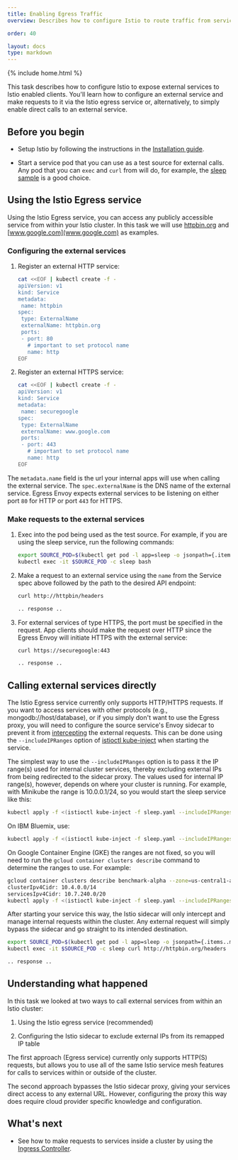 ```yaml
---
title: Enabling Egress Traffic
overview: Describes how to configure Istio to route traffic from services in the mesh to external services.

order: 40

layout: docs
type: markdown
---
```

{% include home.html %}

This task describes how to configure Istio to expose external services to Istio enabled clients.
You'll learn how to configure an external service and make requests to it via the Istio egress
service or, alternatively, to simply enable direct calls to an external service.

## Before you begin

* Setup Istio by following the instructions in the
  [Installation guide](./installing-istio.html).

* Start a service pod that you can use as a test source for external calls.
  Any pod that you can `exec` and `curl` from will do, for example,
  the [sleep sample](https://github.com/istio/istio/tree/master/demos/apps/sleep) 
  is a good choice.

## Using the Istio Egress service

Using the Istio Egress service, you can access any publicly accessible service
from within your Istio cluster. In this task we will use 
[httpbin.org](http://httpbin.org) and [www.google.com](www.google.com) as examples.

### Configuring the external services

1. Register an external HTTP service:

   ```bash
   cat <<EOF | kubectl create -f -
   apiVersion: v1
   kind: Service
   metadata:
    name: httpbin
   spec:
    type: ExternalName
    externalName: httpbin.org
    ports:
    - port: 80
      # important to set protocol name
      name: http
   EOF
   ```

2. Register an external HTTPS service:

   ```bash
   cat <<EOF | kubectl create -f -
   apiVersion: v1
   kind: Service
   metadata:
    name: securegoogle
   spec:
    type: ExternalName
    externalName: www.google.com
    ports:
    - port: 443
      # important to set protocol name
      name: http
   EOF
   ```
   
The `metadata.name` field is the url your internal apps will use when calling the external service.
The `spec.externalName` is the DNS name of the external service.
Egress Envoy expects external services to be listening on either port `80` for
HTTP or port `443` for HTTPS.

### Make requests to the external services

1. Exec into the pod being used as the test source. For example,
   if you are using the sleep service, run the following commands:
   
   ```bash
   export SOURCE_POD=$(kubectl get pod -l app=sleep -o jsonpath={.items..metadata.name})
   kubectl exec -it $SOURCE_POD -c sleep bash
   ```

2. Make a request to an external service using the `name` from the Service spec
   above followed by the path to the desired API endpoint:

   ```bash
   curl http://httpbin/headers
   ```
   ```bash
   .. response ..
   ```

3. For external services of type HTTPS, the port must be specified in the request.
   App clients should make the request over HTTP since the Egress Envoy will initiate HTTPS 
   with the external service:

   ```bash
   curl https://securegoogle:443
   ```
   ```bash
   .. response ..
   ```

## Calling external services directly

The Istio Egress service currently only supports HTTP/HTTPS requests.
If you want to access services with other protocols (e.g., mongodb://host/database), 
or if you simply don't want to use the
Egress proxy, you will need to configure the source service's Envoy sidecar to prevent it from 
[intercepting]({{home}}/docs/concepts/traffic-management/request-routing.html#communication-between-services)
the external requests. This can be done using the `--includeIPRanges` option of
[istioctl kube-inject]({{home}}/docs/reference/commands/istioctl.html#istioctl-kube-inject)
when starting the service.

The simplest way to use the `--includeIPRanges` option is to pass it the IP range(s)
used for internal cluster services, thereby excluding external IPs from being redirected
to the sidecar proxy.
The values used for internal IP range(s), however, depends on where your cluster is running. 
For example, with Minikube the range is 10.0.0.1/24, so you would start the sleep service like this:

```bash
kubectl apply -f <(istioctl kube-inject -f sleep.yaml --includeIPRanges=10.0.0.1/24)
```

On IBM Bluemix, use:

```bash
kubectl apply -f <(istioctl kube-inject -f sleep.yaml --includeIPRanges=172.30.0.0/16,172.20.0.0/16)
```

On Google Container Engine (GKE) the ranges are not fixed, so you will
need to run the `gcloud container clusters describe` command to determine the ranges to use. For example:

```bash
gcloud container clusters describe benchmark-alpha --zone=us-central1-a | grep -e clusterIpv4Cidr -e servicesIpv4Cidr
clusterIpv4Cidr: 10.4.0.0/14
servicesIpv4Cidr: 10.7.240.0/20
kubectl apply -f <(istioctl kube-inject -f sleep.yaml --includeIPRanges=10.4.0.0/14,10.7.240.0/20)
```

After starting your service this way, the Istio sidecar will only intercept and manage internal requests
within the cluster. Any external request will simply bypass the sidecar and go straight to its intended
destination.

```bash
export SOURCE_POD=$(kubectl get pod -l app=sleep -o jsonpath={.items..metadata.name})
kubectl exec -it $SOURCE_POD -c sleep curl http://httpbin.org/headers
```
```bash
.. response ..
```

## Understanding what happened

In this task we looked at two ways to call external services from within an Istio cluster:

1. Using the Istio egress service (recommended)

2. Configuring the Istio sidecar to exclude external IPs from its remapped IP table

The first approach (Egress service) currently only supports HTTP(S) requests, but allows
you to use all of the same Istio service mesh features for calls to services within or outside 
of the cluster.

The second approach bypasses the Istio sidecar proxy, giving your services direct access to any
external URL. However, configuring the proxy this way does require
cloud provider specific knowledge and configuration.

## What's next

* See how to make requests to services inside a cluster by using the [Ingress Controller](./ingress.html).
